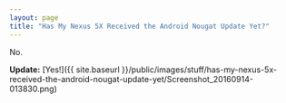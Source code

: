 ```yaml
---
layout: page
title: "Has My Nexus 5X Received the Android Nougat Update Yet?"
---
```


<p class="lead">No.</p>

**Update:** [Yes!]({{ site.baseurl }}/public/images/stuff/has-my-nexus-5x-received-the-android-nougat-update-yet/Screenshot_20160914-013830.png)
